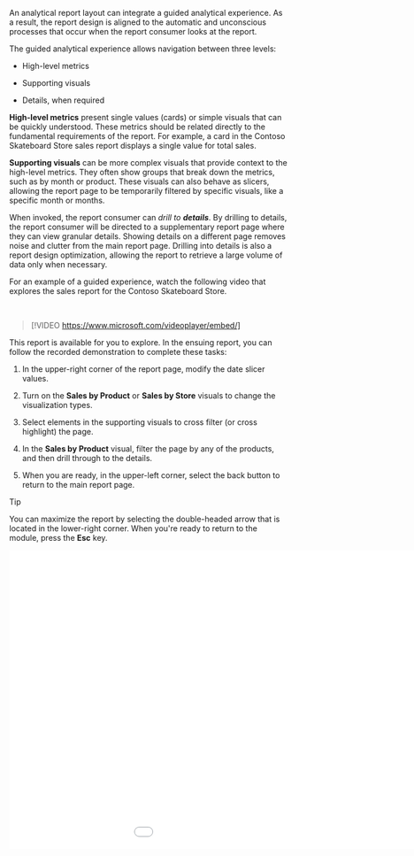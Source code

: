An analytical report layout can integrate a guided analytical experience. As a result, the report design is aligned to the automatic and unconscious processes that occur when the report consumer looks at the report.

The guided analytical experience allows navigation between three levels:

- High-level metrics

- Supporting visuals

- Details, when required

**High-level metrics** present single values (cards) or simple visuals that can be quickly understood. These metrics should be related directly to the fundamental requirements of the report. For example, a card in the Contoso Skateboard Store sales report displays a single value for total sales.

**Supporting visuals** can be more complex visuals that provide context to the high-level metrics. They often show groups that break down the metrics, such as by month or product. These visuals can also behave as slicers, allowing the report page to be temporarily filtered by specific visuals, like a specific month or months.

When invoked, the report consumer can *drill to **details***. By drilling to details, the report consumer will be directed to a supplementary report page where they can view granular details. Showing details on a different page removes noise and clutter from the main report page. Drilling into details is also a report design optimization, allowing the report to retrieve a large volume of data only when necessary.

For an example of a guided experience, watch the following video that explores the sales report for the Contoso Skateboard Store.

&nbsp;
> [!VIDEO https://www.microsoft.com/videoplayer/embed/]

This report is available for you to explore. In the ensuing report, you can follow the recorded demonstration to complete these tasks:

1. In the upper-right corner of the report page, modify the date slicer values.

1. Turn on the **Sales by Product** or **Sales by Store** visuals to change the visualization types.

1. Select elements in the supporting visuals to cross filter (or cross highlight) the page.

1. In the **Sales by Product** visual, filter the page by any of the products, and then drill through to the details.

1. When you are ready, in the upper-left corner, select the back button to return to the main report page.

> [!TIP]
> You can maximize the report by selecting the double-headed arrow that is located in the lower-right corner. When you're ready to return to the module, press the **Esc** key.

<iframe width="1140" height="540" src="<https://msit.powerbi.com/view?r=eyJrIjoiNTEyY2M3M2UtNmMxMy00NTdhLWI2NmItMjIwNWM3ZGIxYjQ3IiwidCI6IjcyZjk4OGJmLTg2ZjEtNDFhZi05MWFiLTJkN2NkMDExZGI0NyIsImMiOjV9&pageName=ReportSection91fba351496ead734ab1>" frameborder="0" allowFullScreen="true"></iframe>
